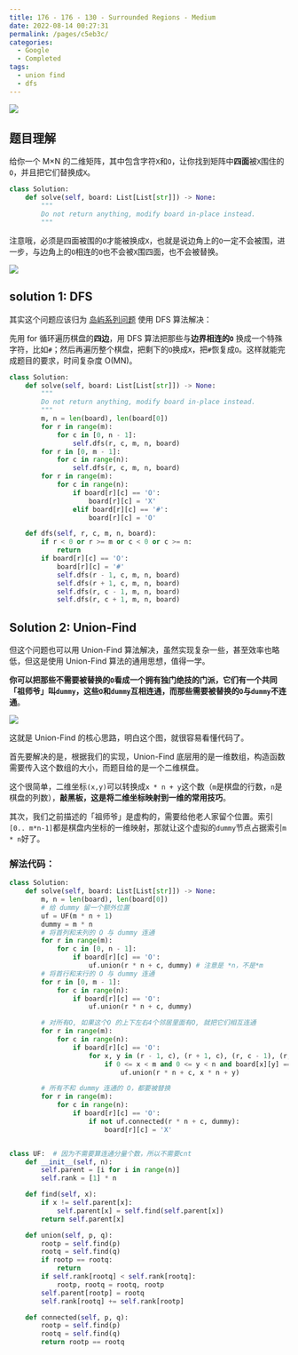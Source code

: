 ```yaml
---
title: 176 - 176 - 130 - Surrounded Regions - Medium
date: 2022-08-14 00:27:31
permalink: /pages/c5eb3c/
categories:
  - Google
  - Completed
tags:
  - union find
  - dfs
---
```



![](https://raw.githubusercontent.com/emmableu/image/master/202208140032722.png)

## 题目理解

给你一个 M×N 的二维矩阵，其中包含字符`X`和`O`，让你找到矩阵中**四面**被`X`围住的`O`，并且把它们替换成`X`。

```python
class Solution:
	def solve(self, board: List[List[str]]) -> None:
        """
        Do not return anything, modify board in-place instead.
        """
```

注意哦，必须是四面被围的`O`才能被换成`X`，也就是说边角上的`O`一定不会被围，进一步，与边角上的`O`相连的`O`也不会被`X`围四面，也不会被替换。

![](https://raw.githubusercontent.com/emmableu/image/master/202208140030060.png)


## solution 1: DFS
其实这个问题应该归为 [岛屿系列问题](https://mp.weixin.qq.com/s?__biz=MzAxODQxMDM0Mw==&mid=2247492234&idx=1&sn=fef28b1ca7639e056104374ddc9fbf0b&scene=21#wechat_redirect) 使用 DFS 算法解决：

先用 for 循环遍历棋盘的**四边**，用 DFS 算法把那些与**边界相连的`O`** 换成一个特殊字符，比如`#`；然后再遍历整个棋盘，把剩下的`O`换成`X`，把`#`恢复成`O`。这样就能完成题目的要求，时间复杂度 O(MN)。
```python
class Solution:
    def solve(self, board: List[List[str]]) -> None:
        """
        Do not return anything, modify board in-place instead.
        """
        m, n = len(board), len(board[0])
        for r in range(m):
            for c in [0, n - 1]:
                self.dfs(r, c, m, n, board)
        for r in [0, m - 1]:
            for c in range(n):
                self.dfs(r, c, m, n, board)
        for r in range(m):
            for c in range(n):
                if board[r][c] == 'O':
                    board[r][c] = 'X'
                elif board[r][c] == '#':
                    board[r][c] = 'O'

    def dfs(self, r, c, m, n, board):
        if r < 0 or r >= m or c < 0 or c >= n:
            return
        if board[r][c] == 'O':
            board[r][c] = '#'
            self.dfs(r - 1, c, m, n, board)
            self.dfs(r + 1, c, m, n, board)
            self.dfs(r, c - 1, m, n, board)
            self.dfs(r, c + 1, m, n, board)
```


## Solution 2: Union-Find
但这个问题也可以用 Union-Find 算法解决，虽然实现复杂一些，甚至效率也略低，但这是使用 Union-Find 算法的通用思想，值得一学。

**你可以把那些不需要被替换的`O`看成一个拥有独门绝技的门派，它们有一个共同「祖师爷」叫`dummy`，这些`O`和`dummy`互相连通，而那些需要被替换的`O`与`dummy`不连通**。

![](https://raw.githubusercontent.com/emmableu/image/master/202208141504796.png)

这就是 Union-Find 的核心思路，明白这个图，就很容易看懂代码了。

首先要解决的是，根据我们的实现，Union-Find 底层用的是一维数组，构造函数需要传入这个数组的大小，而题目给的是一个二维棋盘。

这个很简单，二维坐标`(x,y)`可以转换成`x * n + y`这个数（`m`是棋盘的行数，`n`是棋盘的列数），**敲黑板，这是将二维坐标映射到一维的常用技巧**。

其次，我们之前描述的「祖师爷」是虚构的，需要给他老人家留个位置。索引`[0.. m*n-1]`都是棋盘内坐标的一维映射，那就让这个虚拟的`dummy`节点占据索引`m * n`好了。

### 解法代码：
```python
class Solution:
    def solve(self, board: List[List[str]]) -> None:
        m, n = len(board), len(board[0])
        # 给 dummy 留一个额外位置
        uf = UF(m * n + 1)
        dummy = m * n
        # 将首列和末列的 O 与 dummy 连通
        for r in range(m):
            for c in [0, n - 1]:
                if board[r][c] == 'O':
                    uf.union(r * n + c, dummy) # 注意是 *n，不是*m
        # 将首行和末行的 O 与 dummy 连通
        for r in [0, m - 1]:
            for c in range(n):
                if board[r][c] == 'O':
                    uf.union(r * n + c, dummy)

        # 对所有O, 如果这个O 的上下左右4个邻居里面有O, 就把它们相互连通
        for r in range(m):
            for c in range(n):
                if board[r][c] == 'O':
                    for x, y in (r - 1, c), (r + 1, c), (r, c - 1), (r, c + 1):
                        if 0 <= x < m and 0 <= y < n and board[x][y] == 'O':
                            uf.union(r * n + c, x * n + y)

        # 所有不和 dummy 连通的 O，都要被替换
        for r in range(m):
            for c in range(n):
                if board[r][c] == 'O':
                    if not uf.connected(r * n + c, dummy):
                        board[r][c] = 'X'


class UF:  # 因为不需要算连通分量个数，所以不需要cnt
    def __init__(self, n):
        self.parent = [i for i in range(n)]
        self.rank = [1] * n

    def find(self, x):
        if x != self.parent[x]:
            self.parent[x] = self.find(self.parent[x])
        return self.parent[x]

    def union(self, p, q):
        rootp = self.find(p)
        rootq = self.find(q)
        if rootp == rootq:
            return
        if self.rank[rootq] < self.rank[rootq]:
            rootp, rootq = rootq, rootp
        self.parent[rootp] = rootq
        self.rank[rootq] += self.rank[rootp]

    def connected(self, p, q):
        rootp = self.find(p)
        rootq = self.find(q)
        return rootp == rootq

```
